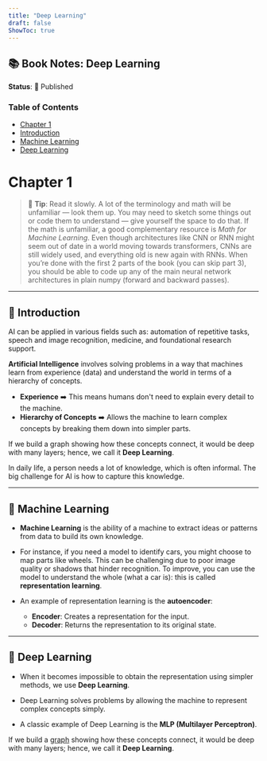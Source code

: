 ```yaml
---
title: "Deep Learning"
draft: false
ShowToc: true
---
```


## 📚 **Book Notes: Deep Learning**
**Status**: 🚀 Published

### **Table of Contents**

- [Chapter 1](#chapter-1)
- [Introduction](#introduction)
- [Machine Learning](#machine-learning)
- [Deep Learning](#deep-learning)

# Chapter 1

> 📝 **Tip**: Read it slowly. A lot of the terminology and math will be unfamiliar — look them up. You may need to sketch some things out or code them to understand — give yourself the space to do that. If the math is unfamiliar, a good complementary resource is *Math for Machine Learning*. Even though architectures like CNN or RNN might seem out of date in a world moving towards transformers, CNNs are still widely used, and everything old is new again with RNNs. When you’re done with the first 2 parts of the book (you can skip part 3), you should be able to code up any of the main neural network architectures in plain numpy (forward and backward passes).

---

## 🌟 **Introduction**

AI can be applied in various fields such as: automation of repetitive tasks, speech and image recognition, medicine, and foundational research support.

**Artificial Intelligence** involves solving problems in a way that machines learn from experience (data) and understand the world in terms of a hierarchy of concepts.

- **Experience** ➡️ This means humans don't need to explain every detail to the machine.
- **Hierarchy of Concepts** ➡️ Allows the machine to learn complex concepts by breaking them down into simpler parts.

If we build a graph showing how these concepts connect, it would be deep with many layers; hence, we call it **Deep Learning**.

In daily life, a person needs a lot of knowledge, which is often informal. The big challenge for AI is how to capture this knowledge.

---

## 🤖 **Machine Learning**

- **Machine Learning** is the ability of a machine to extract ideas or patterns from data to build its own knowledge.

- For instance, if you need a model to identify cars, you might choose to map parts like wheels. This can be challenging due to poor image quality or shadows that hinder recognition. To improve, you can use the model to understand the whole (what a car is): this is called **representation learning**.

- An example of representation learning is the **autoencoder**:
  - **Encoder**: Creates a representation for the input.
  - **Decoder**: Returns the representation to its original state.

---

## 🧠 **Deep Learning**

- When it becomes impossible to obtain the representation using simpler methods, we use **Deep Learning**.

- Deep Learning solves problems by allowing the machine to represent complex concepts simply.

- A classic example of Deep Learning is the **MLP (Multilayer Perceptron)**.

If we build a [graph](https://en.wikipedia.org/wiki/Graph_(discrete_mathematics)) showing how these concepts connect, it would be deep with many layers; hence, we call it **Deep Learning**.
